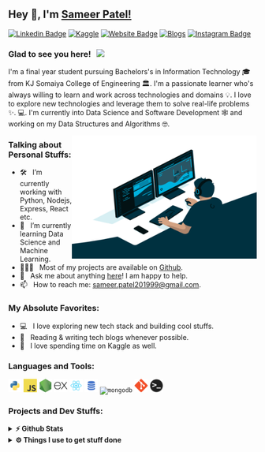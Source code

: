 ## Hey 👋, I'm [Sameer Patel!](https://github.com/sameer-patel-dev)

[![Linkedin Badge](https://img.shields.io/badge/-LinkedIn-0e76a8?style=flat-square&logo=Linkedin&logoColor=white)](https://www.linkedin.com/in/therealsampat/)
[![Kaggle](https://img.shields.io/badge/-Kaggle-blue?style=flat-square&logo=Kaggle&logoColor=white)](https://www.kaggle.com/therealsampat)
[![Website Badge](https://img.shields.io/badge/Website-3b5998?style=flat-square&logo=google-chrome&logoColor=white)](https://sameerpatel.netlify.app/)
[![Blogs](https://img.shields.io/badge/-Blogs-orange?style=flat-square&logo=Medium&logoColor=white)](https://sampatblogs.blogspot.com/)
[![Instagram Badge](https://img.shields.io/badge/-Instagram-e4405f?style=flat-square&logo=Instagram&logoColor=white)](https://www.instagram.com/_sameer.patel_/)


### Glad to see you here! &nbsp; ![](https://visitor-badge.glitch.me/badge?page_id=sameer-patel-dev.sameer-patel-dev&style=flat-square&color=0088cc)

I'm a final year student pursuing Bachelors's in Information Technology 🎓 from KJ Somaiya College of Engineering 🏛. I'm a passionate learner who's always willing to learn and work across technologies and domains 💡. I love to explore new technologies and leverage them to solve real-life problems ✨. 💻. I'm currently into Data Science and Software Development 🕸️ and working on my Data Structures and Algorithms 🤓.



<img align="right" height="250" width="375" alt="" src="https://raw.githubusercontent.com/sameer-patel-dev/sameer-patel-dev/main/code.gif" />

### Talking about Personal Stuffs:

- 🛠 &nbsp; I’m currently working with Python, Nodejs, Express, React etc.
- 🚀 &nbsp; I’m currently learning Data Science and Machine Learning.
- 👨🏻‍💻 &nbsp; Most of my projects are available on [Github](https://github.com/sameer-patel-dev).
- 💬 &nbsp; Ask me about anything [here](https://www.linkedin.com/in/therealsampat/)! I am happy to help.
- 📫 &nbsp; How to reach me: sameer.patel201999@gmail.com.

### My Absolute Favorites:

- 💻 &nbsp; I love exploring new tech stack and building cool stuffs.
- 📰 &nbsp; Reading & writing tech blogs whenever possible.
- 🍕 &nbsp; I love spending time on Kaggle as well.

### Languages and Tools:

<code><img height="27" src="https://raw.githubusercontent.com/github/explore/80688e429a7d4ef2fca1e82350fe8e3517d3494d/topics/python/python.png" alt="python"></code>
<code><img height="27" src="https://raw.githubusercontent.com/github/explore/80688e429a7d4ef2fca1e82350fe8e3517d3494d/topics/javascript/javascript.png" alt="javascript"></code>
<code><img height="27" src="https://raw.githubusercontent.com/github/explore/80688e429a7d4ef2fca1e82350fe8e3517d3494d/topics/nodejs/nodejs.png" alt="nodejs"></code>
<code><img height="27" src="https://raw.githubusercontent.com/devicons/devicon/master/icons/express/express-original.svg" alt="expressjs"></code>
<code><img height="27" src="https://raw.githubusercontent.com/github/explore/80688e429a7d4ef2fca1e82350fe8e3517d3494d/topics/react/react.png" alt="react"></code>
<code><img height="27" src="https://raw.githubusercontent.com/github/explore/80688e429a7d4ef2fca1e82350fe8e3517d3494d/topics/sql/sql.png" alt="sql"></code>
<code><img height="27" src="https://encrypted-tbn0.gstatic.com/images?q=tbn%3AANd9GcSTTzPAw-55ssm1Im594xYZ9eRQu2JylrkYLg&usqp=CAU" alt="mongodb"></code>
<code><img height="27" src="https://raw.githubusercontent.com/devicons/devicon/master/icons/git/git-original.svg" alt="git"></code>
<code><img height="27" src="https://raw.githubusercontent.com/github/explore/80688e429a7d4ef2fca1e82350fe8e3517d3494d/topics/terminal/terminal.png" alt="terminal"></code>


### Projects and Dev Stuffs:

<details>	
  <summary><b>⚡ Github Stats</b></summary>
	<img height="180em" src="https://github-readme-stats.vercel.app/api/top-langs/?username=sameer-patel-dev&exclude_repo=Hisaab-Kitaab,Online-Course-Portal,Social-Networking-App,SMA--MERN,Repo,Final_Year,URL-Shrinker-using-NodeJS,E-Commerce-App-using-Reactjs,NodeJs-Authentication-with-Passport.js, Coursera-Reactjs-Assignments&show_icons=true&hide_border=true&layout=compact"/>
</details>

<details>	
  <br />
  <summary><b>⚙️ Things I use to get stuff done</b></summary>
  	<ul>
  	  <li><b>OS:</b> Windows 10</li>
	    <li><b>Laptop: </b> Dell Inspiron 15-3567 (i5)</li>
  	  <li><b>Browser: </b> Google Chrome</li>
	    <li><b>Code Editor:</b> VSCode - The best editor out there.</li>
	    <li><b>To Stay Updated:</b> Kaggle, Analytics Vidhya and Linkedin</li>
	</ul>	
</details>
